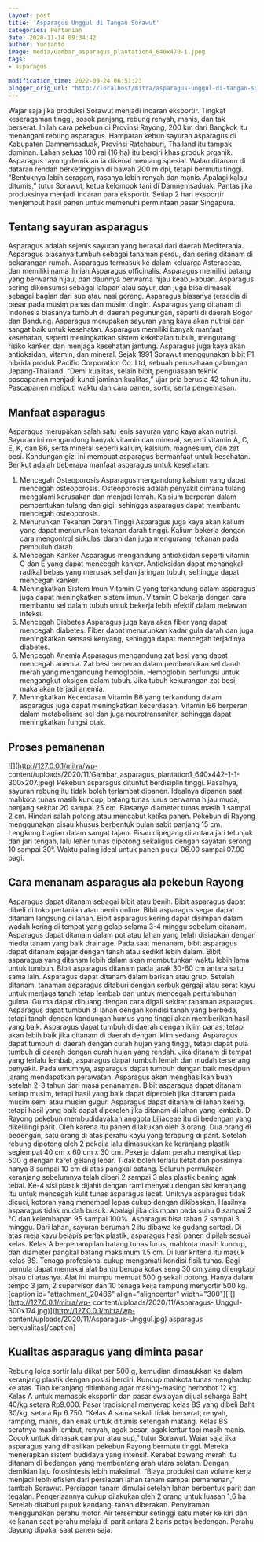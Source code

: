 ```yaml
---
layout: post
title: 'Asparagus Unggul di Tangan Sorawut'
categories: Pertanian
date: 2020-11-14 09:34:42
author: Yudianto
image: media/Gambar_asparagus_plantation4_640x470-1.jpeg
tags:
- asparagus

modification_time: 2022-09-24 06:51:23
blogger_orig_url: "http://localhost/mitra/asparagus-unggul-di-tangan-sorawut.html"
---
```


Wajar saja jika produksi Sorawut menjadi incaran eksportir. Tingkat
keseragaman tinggi, sosok panjang, rebung renyah, manis, dan tak berserat.
Inilah cara pekebun di Provinsi Rayong, 200 km dari Bangkok itu menangani
rebung asparagus. Hamparan kebun sayuran asparagus di Kabupaten Damnemsaduak,
Provinsi Ratchaburi, Thailand itu tampak dominan. Lahan seluas 100 rai (16 ha)
itu berciri khas produk organik. Asparagus rayong demikian ia dikenal memang
spesial. Walau ditanam di dataran rendah berketinggian di bawah 200 m dpi,
tetapi bermutu tinggi. “Bentuknya lebih seragam, rasanya lebih renyah dan
manis. Apalagi kalau ditumis,” tutur Sorawut, ketua kelompok tani di
Damnemsaduak. Pantas jika produksinya menjadi incaran para eksportir. Setiap 2
hari eksportir menjemput hasil panen untuk memenuhi permintaan pasar
Singapura.

## Tentang sayuran asparagus

Asparagus adalah sejenis sayuran yang berasal dari daerah Mediterania.
Asparagus biasanya tumbuh sebagai tanaman perdu, dan sering ditanam di
pekarangan rumah. Asparagus termasuk ke dalam keluarga Asteraceae, dan
memiliki nama ilmiah Asparagus officinalis. Asparagus memiliki batang yang
berwarna hijau, dan daunnya berwarna hijau keabu-abuan. Asparagus sering
dikonsumsi sebagai lalapan atau sayur, dan juga bisa dimasak sebagai bagian
dari sup atau nasi goreng. Asparagus biasanya tersedia di pasar pada musim
panas dan musim dingin. Asparagus yang ditanam di Indonesia biasanya tumbuh di
daerah pegunungan, seperti di daerah Bogor dan Bandung. Asparagus merupakan
sayuran yang kaya akan nutrisi dan sangat baik untuk kesehatan. Asparagus
memiliki banyak manfaat kesehatan, seperti meningkatkan sistem kekebalan
tubuh, mengurangi risiko kanker, dan menjaga kesehatan jantung. Asparagus juga
kaya akan antioksidan, vitamin, dan mineral. Sejak 1991 Sorawut menggunakan
bibit F1 hibrida produk Pacific Corporation Co. Ltd, sebuah perusahaan
gabungan Jepang-Thailand. “Demi kualitas, selain bibit, penguasaan teknik
pascapanen menjadi kunci jaminan kualitas,” ujar pria berusia 42 tahun itu.
Pascapanen meliputi waktu dan cara panen, sortir, serta pengemasan.

## Manfaat asparagus

Asparagus merupakan salah satu jenis sayuran yang kaya akan nutrisi. Sayuran
ini mengandung banyak vitamin dan mineral, seperti vitamin A, C, E, K, dan B6,
serta mineral seperti kalium, kalsium, magnesium, dan zat besi. Kandungan gizi
ini membuat asparagus bermanfaat untuk kesehatan. Berikut adalah beberapa
manfaat asparagus untuk kesehatan:

  1. Mencegah Osteoporosis Asparagus mengandung kalsium yang dapat mencegah osteoporosis. Osteoporosis adalah penyakit dimana tulang mengalami kerusakan dan menjadi lemah. Kalsium berperan dalam pembentukan tulang dan gigi, sehingga asparagus dapat membantu mencegah osteoporosis.
  2. Menurunkan Tekanan Darah Tinggi Asparagus juga kaya akan kalium yang dapat menurunkan tekanan darah tinggi. Kalium bekerja dengan cara mengontrol sirkulasi darah dan juga mengurangi tekanan pada pembuluh darah.
  3. Mencegah Kanker Asparagus mengandung antioksidan seperti vitamin C dan E yang dapat mencegah kanker. Antioksidan dapat menangkal radikal bebas yang merusak sel dan jaringan tubuh, sehingga dapat mencegah kanker.
  4. Meningkatkan Sistem Imun Vitamin C yang terkandung dalam asparagus juga dapat meningkatkan sistem imun. Vitamin C bekerja dengan cara membantu sel dalam tubuh untuk bekerja lebih efektif dalam melawan infeksi.
  5. Mencegah Diabetes Asparagus juga kaya akan fiber yang dapat mencegah diabetes. Fiber dapat menurunkan kadar gula darah dan juga meningkatkan sensasi kenyang, sehingga dapat mencegah terjadinya diabetes.
  6. Mencegah Anemia Asparagus mengandung zat besi yang dapat mencegah anemia. Zat besi berperan dalam pembentukan sel darah merah yang mengandung hemoglobin. Hemoglobin berfungsi untuk mengangkut oksigen dalam tubuh. Jika tubuh kekurangan zat besi, maka akan terjadi anemia.
  7. Meningkatkan Kecerdasan Vitamin B6 yang terkandung dalam asparagus juga dapat meningkatkan kecerdasan. Vitamin B6 berperan dalam metabolisme sel dan juga neurotransmiter, sehingga dapat meningkatkan fungsi otak.

## Proses pemanenan

![](http://127.0.0.1/mitra/wp-
content/uploads/2020/11/Gambar_asparagus_plantation1_640x442-1-1-300x207.jpeg)
Pekebun asparagus dituntut berdisiplin tinggi. Pasalnya, sayuran rebung itu
tidak boleh terlambat dipanen. Idealnya dipanen saat mahkota tunas masih
kuncup, batang tunas lurus berwarna hijau muda, panjang sekitar 20 sampai 25
cm. Biasanya diameter tunas masih 1 sampai 2 cm. Hindari salah potong atau
mencabut ketika panen. Pekebun di Rayong menggunakan pisau khusus berbentuk
bulan sabit panjang 15 cm. Lengkung bagian dalam sangat tajam. Pisau dipegang
di antara jari telunjuk dan jari tengah, lalu leher tunas dipotong sekaligus
dengan sayatan serong 10 sampai 30°. Waktu paling ideal untuk panen pukul
06.00 sampai 07.00 pagi.

## Cara menanam asparagus ala pekebun Rayong

Asparagus dapat ditanam sebagai bibit atau benih. Bibit asparagus dapat dibeli
di toko pertanian atau benih online. Bibit asparagus segar dapat ditanam
langsung di lahan. Bibit asparagus kering dapat disimpan dalam wadah kering di
tempat yang gelap selama 3-4 minggu sebelum ditanam. Asparagus dapat ditanam
dalam pot atau lahan yang telah disiapkan dengan media tanam yang baik
drainage. Pada saat menanam, bibit asparagus dapat ditanam sejajar dengan
tanah atau sedikit lebih dalam. Bibit asparagus yang ditanam lebih dalam akan
membutuhkan waktu lebih lama untuk tumbuh. Bibit asparagus ditanam pada jarak
30-60 cm antara satu sama lain. Asparagus dapat ditanam dalam barisan atau
grup. Setelah ditanam, tanaman asparagus ditaburi dengan serbuk gergaji atau
serat kayu untuk menjaga tanah tetap lembab dan untuk mencegah pertumbuhan
gulma. Gulma dapat dibuang dengan cara digali sekitar tanaman asparagus.
Asparagus dapat tumbuh di lahan dengan kondisi tanah yang berbeda, tetapi
tanah dengan kandungan humus yang tinggi akan memberikan hasil yang baik.
Asparagus dapat tumbuh di daerah dengan iklim panas, tetapi akan lebih baik
jika ditanam di daerah dengan iklim sedang. Asparagus dapat tumbuh di daerah
dengan curah hujan yang tinggi, tetapi dapat pula tumbuh di daerah dengan
curah hujan yang rendah. Jika ditanam di tempat yang terlalu lembab, asparagus
dapat tumbuh lemah dan mudah terserang penyakit. Pada umumnya, asparagus dapat
tumbuh dengan baik meskipun jarang mendapatkan perawatan. Asparagus akan
menghasilkan buah setelah 2-3 tahun dari masa penanaman. Bibit asparagus dapat
ditanam setiap musim, tetapi hasil yang baik dapat diperoleh jika ditanam pada
musim semi atau musim gugur. Asparagus dapat ditanam di lahan kering, tetapi
hasil yang baik dapat diperoleh jika ditanam di lahan yang lembab. Di Rayong
pekebun membudidayakan anggota Liliaceae itu di bedengan yang dikelilingi
parit. Oleh karena itu panen dilakukan oleh 3 orang. Dua orang di bedengan,
satu orang di atas perahu kayu yang terapung di parit. Setelah rebung dipotong
oleh 2 pekeija lalu dimasukkan ke keranjang plastik segiempat 40 cm x 60 cm x
30 cm. Pekerja dalam perahu mengikat tiap 500 g dengan karet gelang lebar.
Tidak boleh terlalu ketat dan posisinya hanya 8 sampai 10 cm di atas pangkal
batang. Seluruh permukaan keranjang sebelumnya telah diberi 2 sampai 3 alas
plastik bening agak tebal. Ke-4 sisi plastik dijahit dengan rami menyatu
dengan sisi keranjang. Itu untuk mencegah kulit tunas asparagus lecet. Uniknya
asparagus tidak dicuci, kotoran yang menempel lepas cukup dengan dikibaskan.
Hasilnya asparagus tidak mudah busuk. Apalagi jika disimpan pada suhu 0 sampai
2 °C dan kelembapan 95 sampai 100%. Asparagus bisa tahan 2 sampai 3 minggu.
Dari lahan, sayuran berumah 2 itu dibawa ke gudang sortasi. Di atas meja kayu
belapis perlak plastik, asparagus hasil panen dipilah sesuai kelas. Kelas A
berpenampilan batang tunas lurus, mahkota masih kuncup, dan diameter pangkal
batang maksimum 1.5 cm. Di luar kriteria itu masuk kelas BS. Tenaga
profesional cukup mengamati kondisi fisik tunas. Bagi pemula dapat memakai
alat bantu berupa kotak seng 30 cm yang dilengkapi pisau di atasnya. Alat ini
mampu memuat 500 g sekali potong. Hanya dalam tempo 3 jam, 2 supervisor dan 10
tenaga keija rampung menyortir 500 kg. [caption id="attachment_20486"
align="aligncenter" width="300"][![](http://127.0.0.1/mitra/wp-
content/uploads/2020/11/Asparagus-
Unggul-300x174.jpg)](http://127.0.0.1/mitra/wp-
content/uploads/2020/11/Asparagus-Unggul.jpg) asparagus berkualitas[/caption]

## Kualitas asparagus yang diminta pasar

Rebung lolos sortir lalu diikat per 500 g, kemudian dimasukkan ke dalam
keranjang plastik dengan posisi berdiri. Kuncup mahkota tunas menghadap ke
atas. Tiap keranjang ditimbang agar masing-masing berbobot 12 kg. Kelas A
untuk memasok eksportir dan pasar swalayan dijual seharga Baht 40/kg setara
Rp9.000. Pasar tradisional menyerap kelas BS yang dibeli Baht 30/kg, setara Rp
6.750. “Kelas A sama sekali tidak berserat, renyah, ramping, manis, dan enak
untuk ditumis setengah matang. Kelas BS seratnya masih lembut, renyah, agak
besar, agak lentur tapi masih manis. Cocok untuk dimasak campur atau sup,”
tutur Sorawut. Wajar saja jika asparagus yang dihasilkan pekebun Rayong
bermutu tinggi. Mereka menerapkan sistem budidaya yang intensif. Kerabat
bawang merah itu ditanam di bedengan yang membentang arah utara selatan.
Dengan demikian laju fotosintesis lebih maksimal. “Biaya produksi dan volume
kerja menjadi lebih efisien dari persiapan lahan tanam sampai pemanenan,”
tambah Sorawut. Persiapan tanam dimulai setelah lahan berbentuk parit dan
tegalan. Pengerjaannya cukup dilakukan oleh 2 orang untuk luasan 1,6 ha.
Setelah ditaburi pupuk kandang, tanah diberakan. Penyiraman menggunakan perahu
motor. Air tersembur setinggi satu meter ke kiri dan ke kanan saat perahu
melaju di parit antara 2 baris petak bedengan. Perahu dayung dipakai saat
panen saja.


